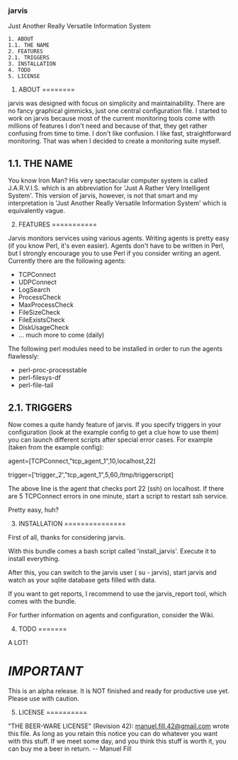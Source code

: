 ### jarvis


Just Another Really Versatile Information System

    1. ABOUT
    1.1. THE NAME
    2. FEATURES
    2.1. TRIGGERS
    3. INSTALLATION
    4. TODO
    5. LICENSE


1. ABOUT
========

jarvis was designed with focus on simplicity and maintainability. There are no fancy graphical gimmicks,
just one central configuration file. I started to work on jarvis because most of the current monitoring
tools come with millions of features I don't need and because of that, they get rather confusing from
time to time. I don't like confusion. I like fast, straightforward monitoring. That was when I decided
to create a monitoring suite myself.

1.1. THE NAME
-------------

You know Iron Man? His very spectacular computer system is called J.A.R.V.I.S. which is an abbreviation 
for 'Just A Rather Very Intelligent System'. This version of jarvis, however, is not that smart and my
interpretation is 'Just Another Really Versatile Information System' which is equivalently vague.

2. FEATURES
===========

Jarvis monitors services using various agents. Writing agents is pretty easy (if you know Perl, it's
even easier). Agents don't have to be written in Perl, but I strongly encourage you to use Perl if
you consider writing an agent. Currently there are the following agents:

* TCPConnect
* UDPConnect
* LogSearch
* ProcessCheck
* MaxProcessCheck
* FileSizeCheck
* FileExistsCheck
* DiskUsageCheck
* ... much more to come (daily)

The following perl modules need to be installed in order to run the agents flawlessly:

* perl-proc-processtable
* perl-filesys-df
* perl-file-tail

2.1. TRIGGERS
-------------

Now comes a quite handy feature of jarvis. If you specify triggers in your configuration (look at the
example config to get a clue how to use them) you can launch different scripts after special error cases.
For example (taken from the example config):

agent=[TCPConnect,"tcp\_agent\_1",10,localhost,22]

trigger=['trigger\_2',"tcp\_agent\_1",5,60,/tmp/triggerscript]

The above line is the agent that checks port 22 (ssh) on localhost.
If there are 5 TCPConnect errors in one minute, start a script to restart ssh service.

Pretty easy, huh?

3. INSTALLATION
===============

First of all, thanks for considering jarvis. 

With this bundle comes a bash script called 'install\_jarvis'. Execute it to install
everything.

After this, you can switch to the jarvis user ( su - jarvis), start jarvis and watch 
as your sqlite database gets filled with data.

If you want to get reports, I recommend to use the jarvis\_report tool, which comes with the bundle. 

For further information on agents and configuration, consider the Wiki.

4. TODO
=======

A LOT!

*IMPORTANT*
===========

This is an alpha release. It is NOT finished and ready for productive use yet. Please use with caution.

5. LICENSE
==========

"THE BEER-WARE LICENSE" (Revision 42):
<manuel.fill.42@gmail.com> wrote this file. As long as you retain this notice you
can do whatever you want with this stuff. If we meet some day, and you think
this stuff is worth it, you can buy me a beer in return. -- Manuel Fill
